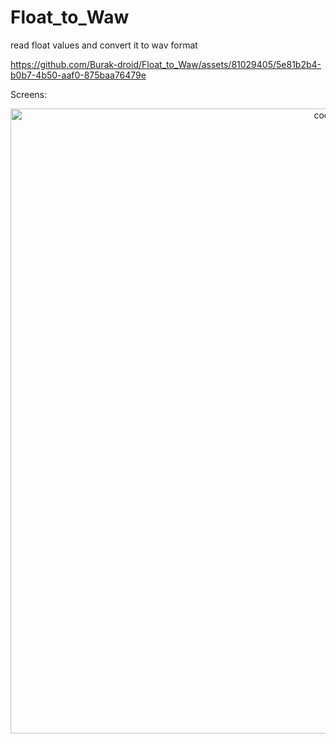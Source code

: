 # Float_to_Waw
 read float values and convert it to wav format


https://github.com/Burak-droid/Float_to_Waw/assets/81029405/5e81b2b4-b0b7-4b50-aaf0-875baa76479e


Screens:
 <p align="center" dir="auto">
<img alt="coding" width="1000" src="https://github.com/Burak-droid/Float_to_Waw/assets/81029405/ccb39646-d146-46a3-b685-0eb636225aed">
 </p>
